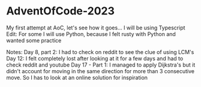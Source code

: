 # AdventOfCode-2023

My first attempt at AoC, let's see how it goes...
I will be using Typescript
Edit: For some I will use Python, because I felt rusty with Python and wanted some practice

Notes:
Day 8, part 2: I had to check on reddit to see the clue of using LCM's
Day 12: I felt completely lost after looking at it for a few days and had to check reddit and youtube
Day 17 - Part 1: I managed to apply Dijkstra's but it didn't account for moving in the same direction for more than 3 consecutive move. So I has to look at an online solution for inspiration
